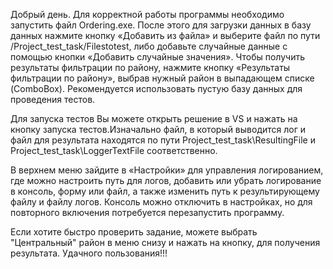 Добрый день. Для корректной работы программы необходимо запустить файл Ordering.exe. После этого для загрузки данных в базу данных нажмите кнопку «Добавить из файла» и выберите файл по пути /Project_test_task/Filestotest, либо добавьте случайные данные с помощью кнопки «Добавить случайные значения». Чтобы получить результаты фильтрации по району, нажмите кнопку «Результаты фильтрации по району», выбрав нужный район в выпадающем списке (ComboBox). Рекомендуется использовать пустую базу данных для проведения тестов.

Для запуска тестов Вы можете открыть решение в VS и нажать на кнопку запуска тестов.Изначально файл, в который выводится лог и файл для результата находятся по пути Project_test_task\ResultingFile и Project_test_task\LoggerTextFile соответственно.

В верхнем меню зайдите в «Настройки» для управления логированием, где можно настроить путь для логов, добавить или убрать логирование в консоль, форму или файл, а также изменить путь к результирующему файлу и файлу логов. Консоль можно отключить в настройках, но для повторного включения потребуется перезапустить программу.

Если хотите быстро проверить задание, можете выбрать "Центральный" район в меню снизу и нажать на кнопку, для получения результата.
Удачного пользования!!!
